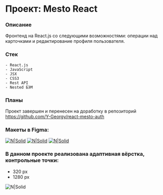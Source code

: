 # Проект: Mesto React

### Описание
Фронтенд на React.js со следующими возможностями: операции над карточками и редактирование профиля пользователя. 

### Стек

```
- React.js
- JavaScript
- JSX
- CSS3
- Rest API
- Nested БЭМ
```

### Планы
Проект завершен и перенесен на доработку в репозиторий https://github.com/Y-Georgy/react-mesto-auth

### Макеты в Figma:

[![N|Solid](https://img.shields.io/badge/-Макет%201-green)](https://www.figma.com/file/xXwU6W6VRQ7sVhO9e7YVhg/JavaScript.-Sprint-4?node-id=0%3A1)
[![N|Solid](https://img.shields.io/badge/-Макет%202-blue)](https://www.figma.com/file/WqY65yIrXc99ELcomUBXGA/JavaScript.-Sprint-6?node-id=0%3A1)
[![N|Solid](https://img.shields.io/badge/-Макет%203-orange)](https://www.figma.com/file/DQWSmTqQIeTlNuX4cXhbdS/JavaScript-9-sprint?node-id=0%3A1)

<!-- [![N|Solid](https://img.shields.io/badge/-Посмотреть%20сайт%20на%20GitHub--Pages-red)](https://y-georgy.github.io/mesto/) -->

### В данном проекте реализована адаптивная вёрстка, контрольные точки:

- 320 px
- 1280 px



![N|Solid](https://img.shields.io/badge/-©%202021-red)
